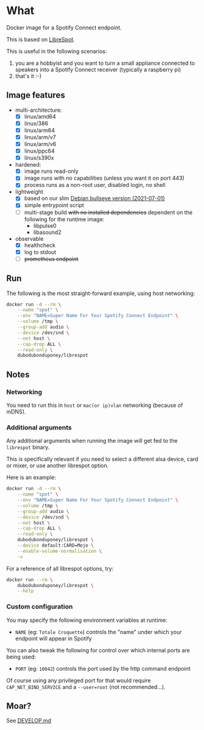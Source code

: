 # What

Docker image for a Spotify Connect endpoint.

This is based on [LibreSpot](https://github.com/librespot-org/librespot).

This is useful in the following scenarios:

 1. you are a hobbyist and you want to turn a small appliance connected to speakers into a Spotify Connect receiver (typically a raspberry pi) 
 1. that's it :-)

## Image features

* multi-architecture:
  * [x] linux/amd64
  * [x] linux/386
  * [x] linux/arm64
  * [x] linux/arm/v7
  * [x] linux/arm/v6
  * [x] linux/ppc64
  * [x] linux/s390x
* hardened:
  * [x] image runs read-only
  * [x] image runs with no capabilities (unless you want it on port 443)
  * [x] process runs as a non-root user, disabled login, no shell
* lightweight
  * [x] based on our slim [Debian bullseye version (2021-07-01)](https://github.com/dubo-dubon-duponey/docker-debian)
  * [x] simple entrypoint script
  * [ ] multi-stage build ~~with no installed dependencies~~ dependent on the following for the runtime image:
    * libpulse0
    * libasound2
* observable
  * [x] healthcheck
  * [x] log to stdout
  * [ ] ~~prometheus endpoint~~

## Run

The following is the most straight-forward example, using host networking:

```bash
docker run -d --rm \
    --name "spot" \
    --env "NAME=Super Name For Your Spotify Connect Endpoint" \
    --volume /tmp \
    --group-add audio \
    --device /dev/snd \
    --net host \
    --cap-drop ALL \
    --read-only \
    dubodubonduponey/librespot
```

## Notes

### Networking

You need to run this in `host` or `mac(or ip)vlan` networking (because of mDNS).

### Additional arguments

Any additional arguments when running the image will get fed to the `librespot` binary.

This is specifically relevant if you need to select a different alsa device, card or mixer, or use another librespot option.

Here is an example:
```bash
docker run -d --rm \
    --name "spot" \
    --env "NAME=Super Name For Your Spotify Connect Endpoint" \
    --volume /tmp \
    --group-add audio \
    --device /dev/snd \
    --net host \
    --cap-drop ALL \
    --read-only \
    dubodubonduponey/librespot \
    --device default:CARD=Mojo \
    --enable-volume-normalisation \
    -v
```

For a reference of all librespot options, try:
```bash
docker run --rm \
    dubodubonduponey/librespot \
    --help
```

### Custom configuration

You may specify the following environment variables at runtime:

 * `NAME` (eg: `Totale Croquette`) controls the "name" under which your endpoint will appear in Spotify

You can also tweak the following for control over which internal ports are being used:

 * `PORT` (eg: `10042`) controls the port used by the http command endpoint

Of course using any privileged port for that would require `CAP_NET_BIND_SERVICE` and a `--user=root` (not recommended...).

## Moar?

See [DEVELOP.md](DEVELOP.md)
